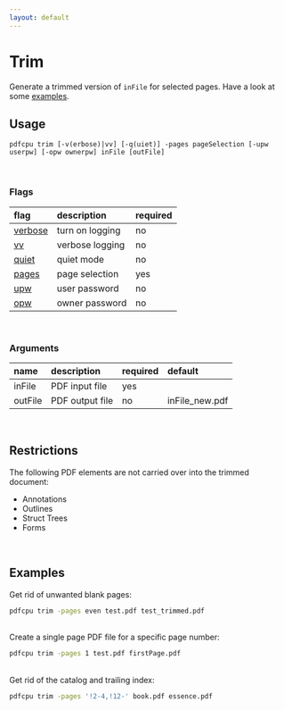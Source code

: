 ```yaml
---
layout: default
---
```


# Trim

Generate a trimmed version of `inFile` for selected pages. Have a look at some [examples](#examples).

## Usage

```
pdfcpu trim [-v(erbose)|vv] [-q(uiet)] -pages pageSelection [-upw userpw] [-opw ownerpw] inFile [outFile]
```

<br>

### Flags

| flag                             | description     | required
|:---------------------------------|:----------------|:--------
| [verbose](../getting_started/common_flags.md) | turn on logging | no
| [vv](../getting_started/common_flags.md)     | verbose logging | no
| [quiet](../getting_started/common_flags.md)   | quiet mode      | no
| [pages](../getting_started/page_selection) | page selection  | yes
| [upw](../getting_started/common_flags.md)    | user password   | no
| [opw](../getting_started/common_flags.md)    | owner password  | no

<br>

### Arguments

| name         | description         | required | default
|:-------------|:--------------------|:---------|:-
| inFile       | PDF input file      | yes
| outFile      | PDF output file     | no       | inFile_new.pdf

<br>

## Restrictions

The following PDF elements are not carried over into the trimmed document:

* Annotations
* Outlines
* Struct Trees
* Forms

<br>

## Examples

Get rid of unwanted blank pages:

```sh
pdfcpu trim -pages even test.pdf test_trimmed.pdf
```

<br>
Create a single page PDF file for a specific page number:

```sh
pdfcpu trim -pages 1 test.pdf firstPage.pdf
```

<br>
Get rid of the catalog and trailing index:

```sh
pdfcpu trim -pages '!2-4,!12-' book.pdf essence.pdf
```